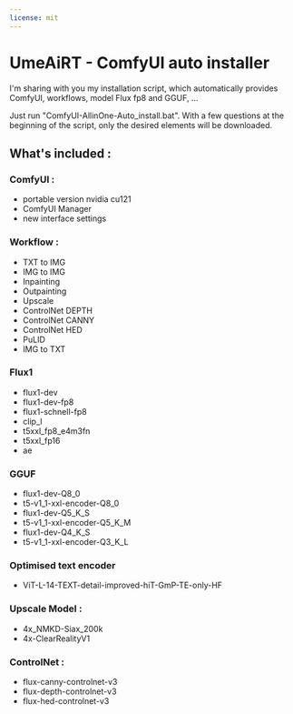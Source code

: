 ```yaml
---
license: mit
---
```

# UmeAiRT - ComfyUI auto installer

I'm sharing with you my installation script, which automatically provides ComfyUI, workflows, model Flux fp8 and GGUF, ...

Just run "ComfyUI-AllinOne-Auto_install.bat".
With a few questions at the beginning of the script, only the desired elements will be downloaded.

## What's included :

### ComfyUI :
- portable version nvidia cu121
- ComfyUI Manager
- new interface settings

### Workflow :
- TXT to IMG
- IMG to IMG
- Inpainting
- Outpainting
- Upscale
- ControlNet DEPTH
- ControlNet CANNY
- ControlNet HED
- PuLID
- IMG to TXT

### Flux1
- flux1-dev
- flux1-dev-fp8
- flux1-schnell-fp8
- clip_l
- t5xxl_fp8_e4m3fn
- t5xxl_fp16
- ae

### GGUF
- flux1-dev-Q8_0
- t5-v1_1-xxl-encoder-Q8_0
- flux1-dev-Q5_K_S
- t5-v1_1-xxl-encoder-Q5_K_M
- flux1-dev-Q4_K_S
- t5-v1_1-xxl-encoder-Q3_K_L

### Optimised text encoder
- ViT-L-14-TEXT-detail-improved-hiT-GmP-TE-only-HF

### Upscale Model :
- 4x_NMKD-Siax_200k
- 4x-ClearRealityV1

### ControlNet :
- flux-canny-controlnet-v3
- flux-depth-controlnet-v3
- flux-hed-controlnet-v3